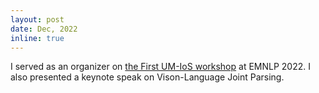 ```yaml
---
layout: post
date: Dec, 2022
inline: true
---
```


I served as an organizer on [the First UM-IoS workshop](https://induction-of-structure.github.io/emnlp2022/) at EMNLP 2022. I also presented a keynote speak on Vison-Language Joint Parsing. 
<!-- :sparkles: :smile: -->

